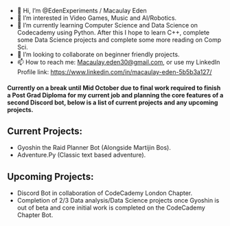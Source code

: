 - 👋 Hi, I’m @EdenExperiments /  Macaulay Eden
- 👀 I’m interested in Video Games, Music and AI/Robotics.
- 🌱 I’m currently learning Computer Science and Data Science on Codecademy using Python. After this I hope to learn C++, complete some Data Science projects and complete some more reading on Comp Sci. 
- 💞️ I’m looking to collaborate on beginner friendly projects.
- 📫 How to reach me: Macaulay.eden30@gmail.com, or use my LinkedIn Profile link: https://www.linkedin.com/in/macaulay-eden-5b5b3a127/

#### Currently on a break until Mid October due to final work required to finish a Post Grad Diploma for my current job and planning the core features of a second Discord bot, below is a list of current projects and any upcoming projects. 

## Current Projects:
- Gyoshin the Raid Planner Bot (Alongside Martijin Bos).
- Adventure.Py (Classic text based adventure).

## Upcoming Projects:
- Discord Bot in collaboration of CodeCademy London Chapter.
- Completion of 2/3 Data analysis/Data Science projects once Gyoshin is out of beta and core initial work is completed on the CodeCademy Chapter Bot. 


<!---
EdenExperiments/EdenExperiments is a ✨ special ✨ repository because its `README.md` (this file) appears on your GitHub profile.
You can click the Preview link to take a look at your changes.
--->
